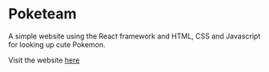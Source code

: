 # Poketeam

A simple website using the React framework and HTML, CSS and Javascript for looking up cute Pokemon.

Visit the website [here](https://mariatraga.github.io/poketeam/)
